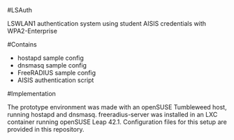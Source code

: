 #LSAuth

LSWLAN1 authentication system using student AISIS credentials with WPA2-Enterprise

#Contains

* hostapd sample config
* dnsmasq sample config
* FreeRADIUS sample config
* AISIS authentication script

#Implementation

The prototype environment was made with an openSUSE Tumbleweed host, running hostapd and dnsmasq. freeradius-server was installed in an LXC container running openSUSE Leap 42.1. Configuration files for this setup are provided in this repository.
